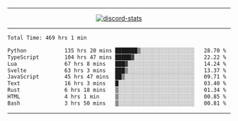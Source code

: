 <a href="https://www.github.com/ripavoid" target="_blank" rel="noreferrer">

-------

<div align='center'>
    <a href='https://discordapp.com/users/825178146797518881'>
        <img align='center' alt='discord-stats' src='https://api.discord-status.me/825178146797518881?nitro&boost=4&gradient=%231e0b1a%2C%23000000%2C%23000000%2C%23160316'></img>
    </a>
</div>

-------

<!--START_SECTION:waka-->

```txt
Total Time: 469 hrs 1 min

Python            135 hrs 20 mins ███████▒░░░░░░░░░░░░░░░░░   28.70 %
TypeScript        104 hrs 47 mins █████▓░░░░░░░░░░░░░░░░░░░   22.22 %
Lua               67 hrs 8 mins   ███▓░░░░░░░░░░░░░░░░░░░░░   14.24 %
Svelte            63 hrs 3 mins   ███▒░░░░░░░░░░░░░░░░░░░░░   13.37 %
JavaScript        45 hrs 47 mins  ██▒░░░░░░░░░░░░░░░░░░░░░░   09.71 %
Text              16 hrs 3 mins   █░░░░░░░░░░░░░░░░░░░░░░░░   03.40 %
Rust              6 hrs 18 mins   ▒░░░░░░░░░░░░░░░░░░░░░░░░   01.34 %
HTML              4 hrs 1 min     ▒░░░░░░░░░░░░░░░░░░░░░░░░   00.85 %
Bash              3 hrs 50 mins   ▒░░░░░░░░░░░░░░░░░░░░░░░░   00.81 %
```

<!--END_SECTION:waka-->

-------
